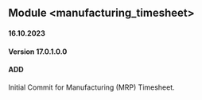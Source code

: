 ## Module <manufacturing_timesheet>

#### 16.10.2023
#### Version 17.0.1.0.0
#### ADD
Initial Commit for Manufacturing (MRP) Timesheet.